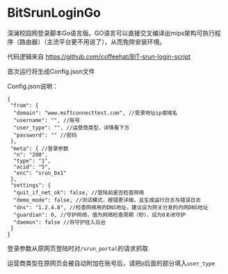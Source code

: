 # BitSrunLoginGo

深澜校园网登录脚本Go语言版。GO语言可以直接交叉编译出mips架构可执行程序（路由器）（主流平台更不用说了），从而免除安装环境。

代码逻辑来自 https://github.com/coffeehat/BIT-srun-login-script

首次运行将生成Config.json文件

Config.json说明：

```json5
{
 "from": {
  "domain": "www.msftconnecttest.com", //登录地址ip或域名
  "username": "", //账号
  "user_type": "", //运营商类型，详情看下方
  "password": "" //密码
 },
 "meta": { //登录参数
  "n": "200",
  "type": "1",
  "acid": "5",
  "enc": "srun_bx1"
 },
 "settings": {
  "quit_if_net_ok": false, //登陆前是否检查网络
  "demo_mode": false, //测试模式，报错更详细，且生成运行日志与错误日志
  "dns": "1.2.4.8", //检查网络用的DNS地址，建议设为网关分发的内网DNS地址
  "guardian": 0, //守护网络，值为网络检查周期（秒），设为0关闭守护
  "daemon": false //将守护挂入后台
 }
}
```

登录参数从原网页登陆时对`/srun_portal`的请求抓取

运营商类型在原网页会被自动附加在账号后，请把`@`后面的部分填入`user_type`